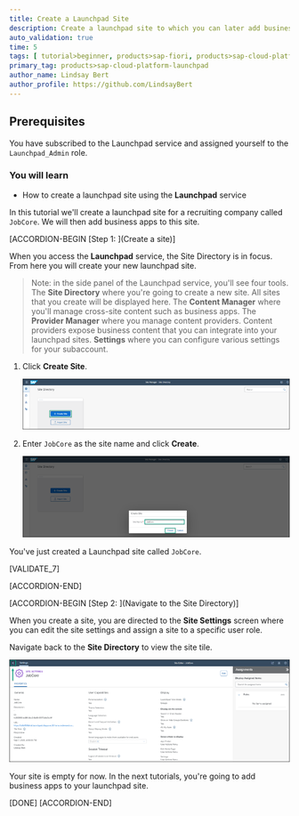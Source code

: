 ```yaml
---
title: Create a Launchpad Site
description: Create a launchpad site to which you can later add business apps.
auto_validation: true
time: 5
tags: [ tutorial>beginner, products>sap-fiori, products>sap-cloud-platform-launchpad ]
primary_tag: products>sap-cloud-platform-launchpad
author_name: Lindsay Bert
author_profile: https://github.com/LindsayBert
---
```


## Prerequisites
You have subscribed to the Launchpad service and assigned yourself to the `Launchpad_Admin` role.


### You will learn
  - How to create a launchpad site using the **Launchpad** service

In this tutorial we'll create a launchpad site for a recruiting company called `JobCore`. We will then add business apps to this site.

[ACCORDION-BEGIN [Step 1: ](Create a site)]

When you access the **Launchpad** service, the Site Directory is in focus. From here you will create your new launchpad site.

> Note: in the side panel of the Launchpad service, you'll see four tools. The **Site Directory** where you're going to create a new site. All sites that you create will be displayed here. The **Content Manager** where you'll manage cross-site content such as business apps. The **Provider Manager** where you manage content providers. Content providers expose business content that you can integrate into your launchpad sites. **Settings** where you can configure various settings for your subaccount.


1. Click **Create Site**.

    ![Create site](1_create_new_site.png)

2. Enter `JobCore` as the site name and click **Create**.

    ![Name site](2_name_site.png)

You've just created a Launchpad site called `JobCore`.

[VALIDATE_7]

[ACCORDION-END]

[ACCORDION-BEGIN [Step 2: ](Navigate to the Site Directory)]

When you create a site, you are directed to the **Site Settings** screen where you can edit the site settings and assign a site to a specific user role.

Navigate back to the **Site Directory** to view the site tile.

  ![Navigate to site directory](3_to_site_directory.png)


  Your site is empty for now. In the next tutorials, you're going to add business apps to your launchpad site.


[DONE]
[ACCORDION-END]
